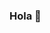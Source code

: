 ### Hola 👋

<!--
**MauricioCarmona/MauricioCarmona** is a ✨ _special_ ✨ repository because its `README.md` (this file) appears on your GitHub profile.

👨🏻‍💻 Me llamo Mauricio, estudio negocios internacionales en la universidad, pero también siento una profunda pasión por mejorar el mundo con tecnología.
¿Quieres hablar?
Mándame un mail: contacto@mauriciocarmona.com
